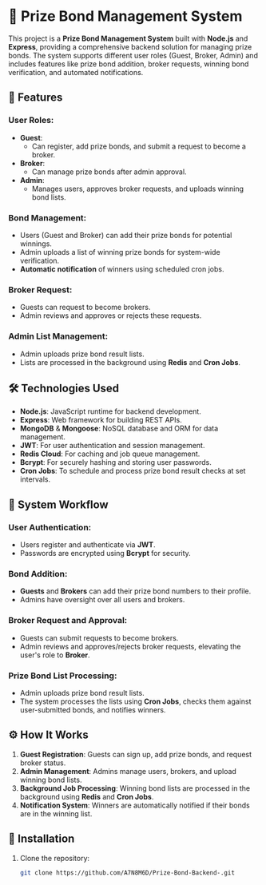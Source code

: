 # 🎉 Prize Bond Management System

This project is a **Prize Bond Management System** built with **Node.js** and **Express**, providing a comprehensive backend solution for managing prize bonds. The system supports different user roles (Guest, Broker, Admin) and includes features like prize bond addition, broker requests, winning bond verification, and automated notifications.

## 🚀 Features

### User Roles:
- **Guest**: 
  - Can register, add prize bonds, and submit a request to become a broker.
- **Broker**:
  - Can manage prize bonds after admin approval.
- **Admin**:
  - Manages users, approves broker requests, and uploads winning bond lists.

### Bond Management:
- Users (Guest and Broker) can add their prize bonds for potential winnings.
- Admin uploads a list of winning prize bonds for system-wide verification.
- **Automatic notification** of winners using scheduled cron jobs.

### Broker Request:
- Guests can request to become brokers.
- Admin reviews and approves or rejects these requests.

### Admin List Management:
- Admin uploads prize bond result lists.
- Lists are processed in the background using **Redis** and **Cron Jobs**.

## 🛠️ Technologies Used
- **Node.js**: JavaScript runtime for backend development.
- **Express**: Web framework for building REST APIs.
- **MongoDB** & **Mongoose**: NoSQL database and ORM for data management.
- **JWT**: For user authentication and session management.
- **Redis Cloud**: For caching and job queue management.
- **Bcrypt**: For securely hashing and storing user passwords.
- **Cron Jobs**: To schedule and process prize bond result checks at set intervals.

## 🔄 System Workflow

### User Authentication:
- Users register and authenticate via **JWT**.
- Passwords are encrypted using **Bcrypt** for security.

### Bond Addition:
- **Guests** and **Brokers** can add their prize bond numbers to their profile.
- Admins have oversight over all users and brokers.

### Broker Request and Approval:
- Guests can submit requests to become brokers.
- Admin reviews and approves/rejects broker requests, elevating the user's role to **Broker**.

### Prize Bond List Processing:
- Admin uploads prize bond result lists.
- The system processes the lists using **Cron Jobs**, checks them against user-submitted bonds, and notifies winners.

## ⚙️ How It Works

1. **Guest Registration**: Guests can sign up, add prize bonds, and request broker status.
2. **Admin Management**: Admins manage users, brokers, and upload winning bond lists.
3. **Background Job Processing**: Winning bond lists are processed in the background using **Redis** and **Cron Jobs**.
4. **Notification System**: Winners are automatically notified if their bonds are in the winning list.

## 🧰 Installation

1. Clone the repository:
   ```bash
   git clone https://github.com/A7N8M6D/Prize-Bond-Backend-.git